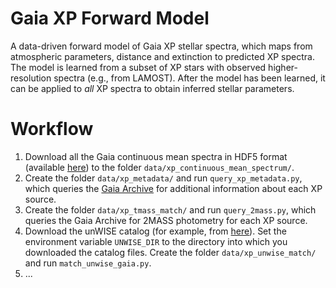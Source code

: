 Gaia XP Forward Model
=====================

A data-driven forward model of Gaia XP stellar spectra, which maps from atmospheric parameters, distance and extinction to predicted XP spectra. The model is learned from a subset of XP stars with observed higher-resolution spectra (e.g., from LAMOST). After the model has been learned, it can be applied to *all* XP spectra to obtain inferred stellar parameters.

Workflow
========

1. Download all the Gaia continuous mean spectra in HDF5 format (available [here](https://sdsc-users.flatironinstitute.org/~gaia/dr3/hdf5/XpContinuousMeanSpectrum/)) to the folder `data/xp_continuous_mean_spectrum/`.
2. Create the folder `data/xp_metadata/` and run `query_xp_metadata.py`, which queries the [Gaia Archive](https://gea.esac.esa.int/archive/) for additional information about each XP source.
3. Create the folder `data/xp_tmass_match/` and run `query_2mass.py`, which queries the Gaia Archive for 2MASS photometry for each XP source.
4. Download the unWISE catalog (for example, from [here](https://portal.nersc.gov/project/cosmo/data/unwise/neo6/unwise-catalog/cat/)). Set the environment variable `UNWISE_DIR` to the directory into which you downloaded the catalog files. Create the folder `data/xp_unwise_match/` and run `match_unwise_gaia.py`.
5. ...
